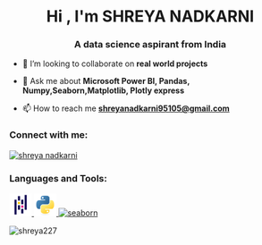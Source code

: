 <h1 align="center">Hi , I'm SHREYA NADKARNI</h1>
<h3 align="center">A data science aspirant from India</h3>

- 👯 I’m looking to collaborate on **real world projects**

- 💬 Ask me about **Microsoft Power BI, Pandas, Numpy,Seaborn,Matplotlib, Plotly express**

- 📫 How to reach me **shreyanadkarni95105@gmail.com**

<h3 align="left">Connect with me:</h3>
<p align="left">
<a href="https://kaggle.com/shreya nadkarni" target="blank"><img align="center" src="https://raw.githubusercontent.com/rahuldkjain/github-profile-readme-generator/master/src/images/icons/Social/kaggle.svg" alt="shreya nadkarni" height="30" width="40" /></a>
</p>

<h3 align="left">Languages and Tools:</h3>
<p align="left"> <a href="https://pandas.pydata.org/" target="_blank" rel="noreferrer"> <img src="https://raw.githubusercontent.com/devicons/devicon/2ae2a900d2f041da66e950e4d48052658d850630/icons/pandas/pandas-original.svg" alt="pandas" width="40" height="40"/> </a> <a href="https://www.python.org" target="_blank" rel="noreferrer"> <img src="https://raw.githubusercontent.com/devicons/devicon/master/icons/python/python-original.svg" alt="python" width="40" height="40"/> </a> <a href="https://seaborn.pydata.org/" target="_blank" rel="noreferrer"> <img src="https://seaborn.pydata.org/_images/logo-mark-lightbg.svg" alt="seaborn" width="40" height="40"/> </a> </p>

<p><img align="center" src="https://github-readme-stats.vercel.app/api/top-langs?username=shreya227&show_icons=true&locale=en&layout=compact" alt="shreya227" /></p>
